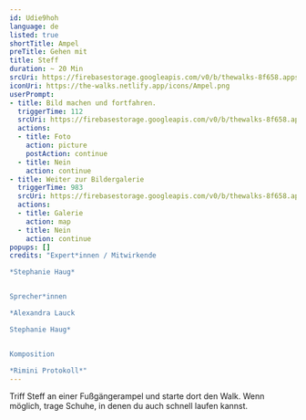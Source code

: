 ```yaml
---
id: Udie9hoh
language: de
listed: true
shortTitle: Ampel
preTitle: Gehen mit
title: Steff
duration: ~ 20 Min
srcUri: https://firebasestorage.googleapis.com/v0/b/thewalks-8f658.appspot.com/o/mp3%2Fv0%2Fde_Udie9hoh%2Fde_Udie9hoh.mp3?alt=media&token=75603db2-b189-4fec-935c-1a4b1bdcab9f
iconUri: https://the-walks.netlify.app/icons/Ampel.png
userPrompt:
- title: Bild machen und fortfahren.
  triggerTime: 112
  srcUri: https://firebasestorage.googleapis.com/v0/b/thewalks-8f658.appspot.com/o/mp3%2Fv0%2Fde_Udie9hoh%2Fde_Udie9hoh_loop_1.mp3?alt=media&token=91db6ba4-7f54-4086-af67-935a2a27cfe9
  actions:
  - title: Foto
    action: picture
    postAction: continue
  - title: Nein
    action: continue
- title: Weiter zur Bildergalerie
  triggerTime: 983
  srcUri: https://firebasestorage.googleapis.com/v0/b/thewalks-8f658.appspot.com/o/static%2Fmedias%2Fmulti_Zeubeel8_loop.mp3?alt=media&token=88349085-3303-48b9-bdc6-fd7b09519a26
  actions:
  - title: Galerie
    action: map
  - title: Nein
    action: continue
popups: []
credits: "Expert*innen / Mitwirkende

*Stephanie Haug*


Sprecher*innen

*Alexandra Lauck

Stephanie Haug*


Komposition

*Rimini Protokoll*"
---
```

Triff Steff an einer Fußgängerampel und starte dort den Walk. Wenn möglich, trage Schuhe, in denen du auch schnell laufen kannst.
